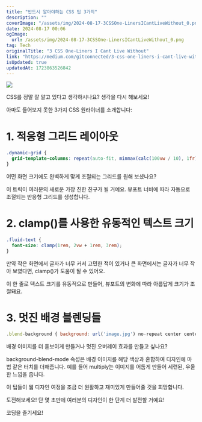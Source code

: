 ```yaml
---
title: "반드시 알아야하는 CSS 팁 3가지"
description: ""
coverImage: "/assets/img/2024-08-17-3CSSOne-LinersICantLiveWithout_0.png"
date: 2024-08-17 00:06
ogImage:
  url: /assets/img/2024-08-17-3CSSOne-LinersICantLiveWithout_0.png
tag: Tech
originalTitle: "3 CSS One-Liners I Cant Live Without"
link: "https://medium.com/gitconnected/3-css-one-liners-i-cant-live-without-8f181f8d2772"
isUpdated: true
updatedAt: 1723863526842
---
```


<img src="/assets/img/2024-08-17-3CSSOne-LinersICantLiveWithout_0.png" />

CSS를 정말 잘 알고 있다고 생각하시나요? 생각을 다시 해보세요!

아마도 들어보지 못한 3가지 CSS 원라이너를 소개합니다:

# 1. 적응형 그리드 레이아웃

<!-- cozy-coder - 수평 -->

<ins class="adsbygoogle"
     style="display:block"
     data-ad-client="ca-pub-4877378276818686"
     data-ad-slot="1107185301"
     data-ad-format="auto"
     data-full-width-responsive="true"></ins>

<script>
     (adsbygoogle = window.adsbygoogle || []).push({});
</script>

```css
.dynamic-grid {
  grid-template-columns: repeat(auto-fit, minmax(calc(100vw / 10), 1fr));
}
```

어떤 화면 크기에도 완벽하게 맞게 조절되는 그리드를 원해 보셨나요?

이 트릭이 여러분의 새로운 가장 친한 친구가 될 거예요. 뷰포트 너비에 따라 자동으로 조절되는 반응형 그리드를 생성합니다.

# 2. clamp()를 사용한 유동적인 텍스트 크기

<!-- cozy-coder - 수평 -->

<ins class="adsbygoogle"
     style="display:block"
     data-ad-client="ca-pub-4877378276818686"
     data-ad-slot="1107185301"
     data-ad-format="auto"
     data-full-width-responsive="true"></ins>

<script>
     (adsbygoogle = window.adsbygoogle || []).push({});
</script>

```css
.fluid-text {
  font-size: clamp(1rem, 2vw + 1rem, 3rem);
}
```

만약 작은 화면에서 글자가 너무 커서 고민한 적이 있거나 큰 화면에서는 글자가 너무 작아 보였다면, clamp()가 도움이 될 수 있어요.

이 한 줄로 텍스트 크기를 유동적으로 만들어, 뷰포트의 변화에 따라 아름답게 크기가 조절돼요.

# 3. 멋진 배경 블렌딩들

<!-- cozy-coder - 수평 -->

<ins class="adsbygoogle"
     style="display:block"
     data-ad-client="ca-pub-4877378276818686"
     data-ad-slot="1107185301"
     data-ad-format="auto"
     data-full-width-responsive="true"></ins>

<script>
     (adsbygoogle = window.adsbygoogle || []).push({});
</script>

```js
.blend-background { background: url('image.jpg') no-repeat center center; background-size: cover; background-blend-mode: multiply; }
```

배경 이미지를 더 돋보이게 만들거나 멋진 오버레이 효과를 만들고 싶나요?

background-blend-mode 속성은 배경 이미지를 해당 색상과 혼합하여 디자인에 마법 같은 터치를 더해줍니다. 예를 들어 multiply는 이미지를 어둡게 만들어 세련된, 우울한 느낌을 줍니다.

이 팁들이 웹 디자인 여정을 조금 더 원활하고 재미있게 만들어줄 것을 희망합니다.

<!-- cozy-coder - 수평 -->

<ins class="adsbygoogle"
     style="display:block"
     data-ad-client="ca-pub-4877378276818686"
     data-ad-slot="1107185301"
     data-ad-format="auto"
     data-full-width-responsive="true"></ins>

<script>
     (adsbygoogle = window.adsbygoogle || []).push({});
</script>

도전해보세요! 단 몇 초만에 여러분의 디자인이 한 단계 더 발전할 거예요!

코딩을 즐기세요!
